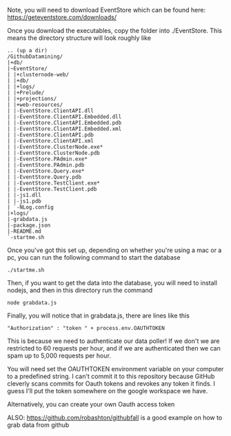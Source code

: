 Note, you will need to download EventStore which can be found here: https://geteventstore.com/downloads/

Once you download the executables, copy the folder into ./EventStore. This means the directory structure will look roughly like

```
.. (up a dir)
/GithubDatamining/ 
|+db/ 
|~EventStore/ 
| |+clusternode-web/ 
| |+db/ 
| |+logs/
| |+Prelude/
| |+projections/
| |+web-resources/
| |-EventStore.ClientAPI.dll
| |-EventStore.ClientAPI.Embedded.dll
| |-EventStore.ClientAPI.Embedded.pdb
| |-EventStore.ClientAPI.Embedded.xml
| |-EventStore.ClientAPI.pdb
| |-EventStore.ClientAPI.xml
| |-EventStore.ClusterNode.exe*
| |-EventStore.ClusterNode.pdb
| |-EventStore.PAdmin.exe*
| |-EventStore.PAdmin.pdb
| |-EventStore.Query.exe*
| |-EventStore.Query.pdb
| |-EventStore.TestClient.exe*
| |-EventStore.TestClient.pdb
| |-js1.dll
| |-js1.pdb
| `-NLog.config
|+logs/
|-grabdata.js
|-package.json
|-README.md
`-startme.sh
```

Once you've got this set up, depending on whether you're using a mac or a pc, you can run the following command to start the database

```
./startme.sh
```


Then, if you want to get the data into the database, you will need to install nodejs, and then in this directory run the command 

```
node grabdata.js
```


Finally, you will notice that in grabdata.js, there are lines like this

```
"Authorization" : "token " + process.env.OAUTHTOKEN
```

This is because we need to authenticate our data poller! If we don't we are restricted to 60 requests per hour, and if we are authenticated then we can spam up to 5,000 requests per hour.


You will need set the OAUTHTOKEN environment variable on your computer to a predefined string.  I can't commit it to this repository because GitHub cleverly scans commits for Oauth tokens and revokes any token it finds. I guess I'll put the token somewhere on the google workspace we have.

Alternatively, you can create your own Oauth access token


ALSO: https://github.com/robashton/githubfall is a good example on how to grab data from github

